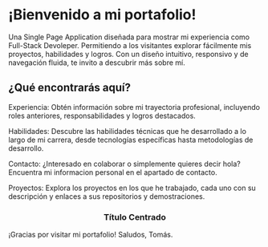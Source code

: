 # ¡Bienvenido a mi portafolio!

Una Single Page Application diseñada para mostrar mi experiencia como Full-Stack Devoleper. Permitiendo a los visitantes explorar fácilmente mis proyectos, habilidades y logros. Con un diseño intuitivo, responsivo y de navegación fluida, te invito a descubrir más sobre mí.

## ¿Qué encontrarás aquí?

Experiencia: Obtén información sobre mi trayectoria profesional, incluyendo roles anteriores, responsabilidades y logros destacados.

Habilidades: Descubre las habilidades técnicas que he desarrollado a lo largo de mi carrera, desde tecnologías específicas hasta metodologías de desarrollo.

Contacto: ¿Interesado en colaborar o simplemente quieres decir hola? Encuentra mi informacion personal en el apartado de contacto.

Proyectos: Explora los proyectos en los que he trabajado, cada uno con su descripción y enlaces a sus repositorios y demostraciones.

<h3 align="center">Título Centrado</h3>
¡Gracias por visitar mi portafolio! Saludos, Tomás.
